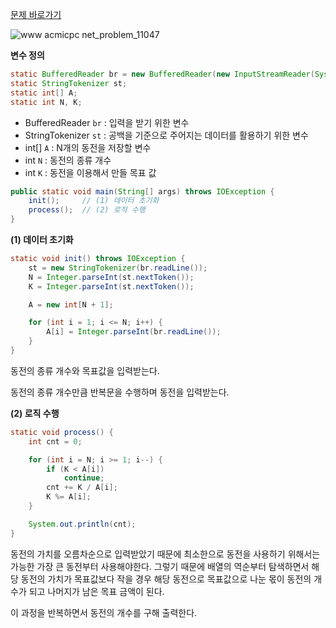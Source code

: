 [문제 바로가기](https://www.acmicpc.net/problem/11047)

![www acmicpc net_problem_11047](https://user-images.githubusercontent.com/78605779/181226569-b51486de-ed59-4dd2-a726-059c1d108d7d.png)

**변수 정의**

```java
static BufferedReader br = new BufferedReader(new InputStreamReader(System.in));
static StringTokenizer st;
static int[] A;
static int N, K;
```

- BufferedReader `br` : 입력을 받기 위한 변수
- StringTokenizer `st` : 공백을 기준으로 주어지는 데이터를 활용하기 위한 변수
- int[] `A` : N개의 동전을 저장할 변수
- int `N` : 동전의 종류 개수
- int `K` : 동전을 이용해서 만들 목표 값

```java
public static void main(String[] args) throws IOException {
    init();     // (1) 데이터 초기화
    process();  // (2) 로직 수행
}
```

**(1) 데이터 초기화**

```java
static void init() throws IOException {
    st = new StringTokenizer(br.readLine());
    N = Integer.parseInt(st.nextToken());
    K = Integer.parseInt(st.nextToken());

    A = new int[N + 1];

    for (int i = 1; i <= N; i++) {
        A[i] = Integer.parseInt(br.readLine());
    }
}
```

동전의 종류 개수와 목표값을 입력받는다.

동전의 종류 개수만큼 반복문을 수행하며 동전을 입력받는다.

**(2) 로직 수행**

```java
static void process() {
    int cnt = 0;

    for (int i = N; i >= 1; i--) {
        if (K < A[i])
            continue;
        cnt += K / A[i];
        K %= A[i];
    }

    System.out.println(cnt);
}
```

동전의 가치를 오름차순으로 입력받았기 때문에 최소한으로 동전을 사용하기 위해서는 가능한 가장 큰 동전부터 사용해야한다. 그렇기 때문에 배열의 역순부터 탐색하면서 해당 동전의 가치가 목표값보다 작을 경우 해당 동전으로 목표값으로 나눈 몫이 동전의 개수가 되고 나머지가 남은 목표 금액이 된다.

이 과정을 반복하면서 동전의 개수를 구해 출력한다.
